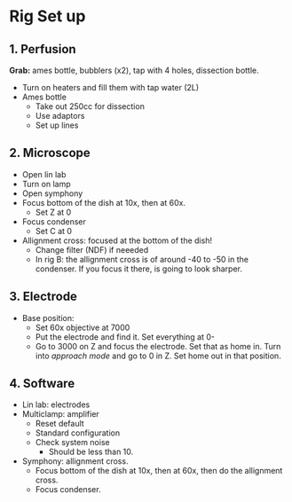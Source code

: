 # Rig Set up

## 1. Perfusion
**Grab:** ames bottle, bubblers (x2), tap with 4 holes, dissection bottle. 
- Turn on heaters and fill them with tap water (2L)
- Ames bottle
    - Take out 250cc for dissection
    - Use adaptors
    - Set up lines 
## 2. Microscope
- Open lin lab
- Turn on lamp
- Open symphony
- Focus bottom of the dish at 10x, then at 60x. 
    - Set Z at 0 
- Focus condenser
    - Set C at 0 
- Allignment cross: focused at the bottom of the dish!
    - Change filter (NDF) if neeeded
    - In rig B: the allignment cross is of around -40 to -50 in the condenser. If you focus it there, is going to look sharper. 
## 3. Electrode 
- Base position: 
    - Set 60x objective at 7000
    - Put the electrode and find it. Set everything at 0- 
    - Go to 3000 on Z and focus the electrode. Set that as home in. Turn into *approach mode* and go to 0 in Z. Set home out in that position. 

## 4. Software
- Lin lab: electrodes
- Multiclamp: amplifier
    - Reset default
    - Standard configuration
    - Check system noise 
        - Should be less than 10. 
- Symphony: allignment cross.
    - Focus bottom of the dish at 10x, then at 60x, then do the allignment cross. 
    - Focus condenser. 



